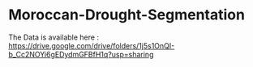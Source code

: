 # Moroccan-Drought-Segmentation

The Data is available here : https://drive.google.com/drive/folders/1j5s1OnQI-b_Cc2NOYi6gEDydmGFBfH1q?usp=sharing
